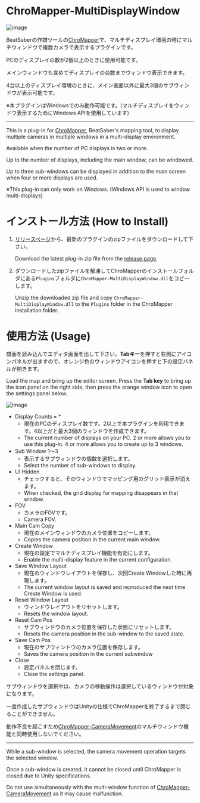 # ChroMapper-MultiDisplayWindow

![image](https://user-images.githubusercontent.com/14249877/171408555-26aa9a59-d6be-4c33-91fb-fcdeea42f00d.png)

BeatSaberの作譜ツールの[ChroMapper](https://github.com/Caeden117/ChroMapper)で、マルチディスプレイ環境の時にマルチウィンドウで複数カメラで表示するプラグインです。

PCのディスプレイの数が2個以上のときに使用可能です。

メインウィンドウも含めてディスプレイの台数までウィンドウ表示できます。

4台以上のディスプレイ環境のときに、メイン画面以外に最大3個のサブウィンドウが表示可能です。

※本プラグインはWindowsでのみ動作可能です。(マルチディスプレイをウィンドウ表示するためにWindows APIを使用しています)

------------

This is a plug-in for [ChroMapper](https://github.com/Caeden117/ChroMapper), BeatSaber's mapping tool, to display multiple cameras in multiple windows in a multi-display environment.

Available when the number of PC displays is two or more.

Up to the number of displays, including the main window, can be windowed.

Up to three sub-windows can be displayed in addition to the main screen when four or more displays are used.

※This plug-in can only work on Windows. (Windows API is used to window multi-displays)
# インストール方法 (How to Install)

1. [リリースページ](https://github.com/rynan4818/ChroMapper-MultiDisplayWindow/releases)から、最新のプラグインのzipファイルをダウンロードして下さい。

    Download the latest plug-in zip file from the [release page](https://github.com/rynan4818/ChroMapper-MultiDisplayWindow/releases).

2. ダウンロードしたzipファイルを解凍してChroMapperのインストールフォルダにある`Plugins`フォルダに`ChroMapper-MultiDisplayWindow.dll`をコピーします。

    Unzip the downloaded zip file and copy `ChroMapper-MultiDisplayWindow.dll` to the `Plugins` folder in the ChroMapper installation folder.

# 使用方法 (Usage)

譜面を読み込んでエディタ画面を出して下さい。**Tabキー**を押すと右側にアイコンパネルが出ますので、オレンジ色のウィンドウアイコンを押すと下の設定パネルが開きます。

Load the map and bring up the editor screen. Press the **Tab key** to bring up the icon panel on the right side, then press the orange window icon to open the settings panel below.

![image](https://user-images.githubusercontent.com/14249877/171408730-aba1e9c1-d737-42e9-92a3-1890a3ffddf1.png)

- Display Counts = *
    - 現在のPCのディスプレイ数です。2以上で本プラグインを利用できます。4以上だと最大3個のウィンドウを作成できます。
    - The current number of displays on your PC. 2 or more allows you to use this plug-in. 4 or more allows you to create up to 3 windows.
- Sub Window 1～3
    - 表示するサブウィンドウの個数を選択します。
    - Select the number of sub-windows to display.
- UI Hidden
    - チェックすると、そのウィンドウでマッピング用のグリッド表示が消えます。
    - When checked, the grid display for mapping disappears in that window.
- FOV
    - カメラのFOVです。
    - Camera FOV.
- Main Cam Copy
    - 現在のメインウィンドウのカメラ位置をコピーします。
    - Copies the camera position in the current main window.
- Create Window
    - 現在の設定でマルチディスプレイ機能を有効にします。
    - Enable the multi-display feature in the current configuration.
- Save Window Layout
    - 現在のウィンドウレイアウトを保存し、次回Create Windowした時に再現します。
    - The current window layout is saved and reproduced the next time Create Window is used.
- Reset Window Layout
    - ウィンドウレイアウトをリセットします。
    - Resets the window layout.
- Reset Cam Pos
    - サブウィンドウのカメラ位置を保存した状態にリセットします。
    - Resets the camera position in the sub-window to the saved state.
- Save Cam Pos
    - 現在のサブウィンドウのカメラ位置を保存します。
    - Saves the camera position in the current subwindow
- Close
    - 設定パネルを閉じます。
    - Close the settings panel.

サブウィンドウを選択中は、カメラの移動操作は選択しているウィンドウが対象になります。

一度作成したサブウィンドウはUnityの仕様でChroMapperを終了するまで閉じることができません。

動作不良を起こすため[ChroMapper-CameraMovement](https://github.com/rynan4818/ChroMapper-CameraMovement)のマルチウィンドウ機能と同時使用しないでください。

----

While a sub-window is selected, the camera movement operation targets the selected window.

Once a sub-window is created, it cannot be closed until ChroMapper is closed due to Unity specifications.

Do not use simultaneously with the multi-window function of [ChroMapper-CameraMovement](https://github.com/rynan4818/ChroMapper-CameraMovement) as it may cause malfunction.
